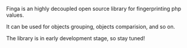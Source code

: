 Finga is an highly decoupled open source library for fingerprinting php values.

It can be used for objects grouping, objects comparision, and so on.

The library is in early development stage, so stay tuned!
